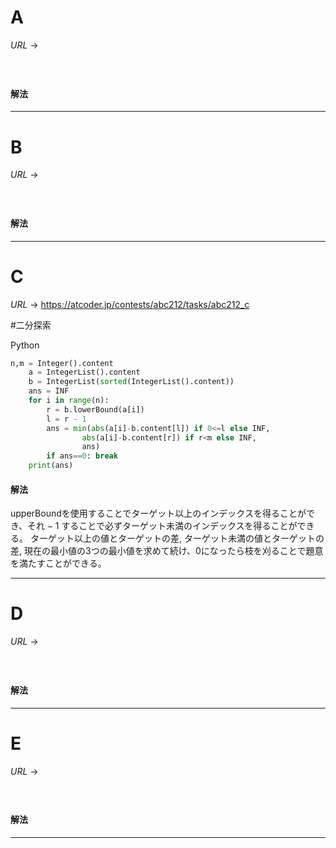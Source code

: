 # A

$URL\:\to$ 

#

```python

```

#### 解法



---

# B

$URL\:\to$ 

#

```python

```

#### 解法



---

# C

$URL\:\to$ https://atcoder.jp/contests/abc212/tasks/abc212_c

#二分探索 

Python
```python
n,m = Integer().content
    a = IntegerList().content
    b = IntegerList(sorted(IntegerList().content))
    ans = INF
    for i in range(n):
        r = b.lowerBound(a[i])
        l = r - 1
        ans = min(abs(a[i]-b.content[l]) if 0<=l else INF,
                abs(a[i]-b.content[r]) if r<m else INF,
                ans)
        if ans==0: break
    print(ans)
```

#### 解法

upperBoundを使用することでターゲット以上のインデックスを得ることができ、それ $-\;1$ することで必ずターゲット未満のインデックスを得ることができる。
ターゲット以上の値とターゲットの差, ターゲット未満の値とターゲットの差, 現在の最小値の$3$つの最小値を求めて続け、$0$になったら枝を刈ることで題意を満たすことができる。

---

# D

$URL\:\to$ 

#

```python

```

#### 解法



---

# E

$URL\:\to$ 

#

```python

```

#### 解法



---